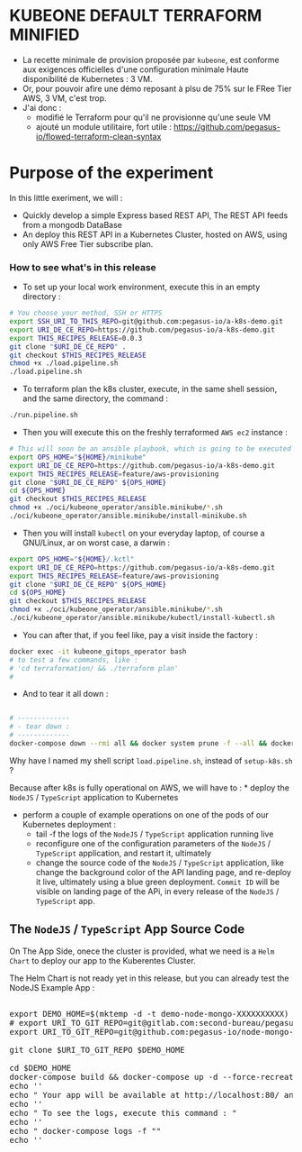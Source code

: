 # KUBEONE DEFAULT TERRAFORM MINIFIED

* La recette minimale de provision proposée par `kubeone`, est conforme aux exigences officielles d'une configuration minimale Haute disponibilité de Kubernetes : 3 VM.
* Or, pour pouvoir afire une démo reposant à plsu de 75% sur le FRee Tier AWS, 3 VM, c'est trop.
* J'ai donc :
  * modifié le Terraform pour qu'il ne provisionne qu'une seule VM
  * ajouté un module utilitaire, fort utile : https://github.com/pegasus-io/flowed-terraform-clean-syntax

# Purpose of the experiment

In this little exeriment, we will :
* Quickly develop a simple Express based REST API, The REST API feeds from a mongodb DataBase
* An deploy this REST API in a Kubernetes Cluster, hosted on AWS, using only AWS Free Tier subscribe plan.


### How to see what's in this release

* To set up your local work environment, execute this in an empty directory :

```bash
# You choose your method, SSH or HTTPS
export SSH_URI_TO_THIS_REPO=git@github.com:pegasus-io/a-k8s-demo.git
export URI_DE_CE_REPO=https://github.com/pegasus-io/a-k8s-demo.git
export THIS_RECIPES_RELEASE=0.0.3
git clone "$URI_DE_CE_REPO" .
git checkout $THIS_RECIPES_RELEASE
chmod +x ./load.pipeline.sh
./load.pipeline.sh

```

* To terraform plan the k8s cluster, execute, in the same shell session, and the same directory, the command :

```bash
./run.pipeline.sh
```
* Then you will execute this on the freshly terraformed `AWS ec2` instance :

```bash
# This will soon be an ansible playbook, which is going to be executed as Terraform provisioner, using the Terraform Ansible Provisioner.
export OPS_HOME="${HOME}/minikube"
export URI_DE_CE_REPO=https://github.com/pegasus-io/a-k8s-demo.git
export THIS_RECIPES_RELEASE=feature/aws-provisioning
git clone "$URI_DE_CE_REPO" ${OPS_HOME}
cd ${OPS_HOME}
git checkout $THIS_RECIPES_RELEASE
chmod +x ./oci/kubeone_operator/ansible.minikube/*.sh
./oci/kubeone_operator/ansible.minikube/install-minikube.sh

```

* Then you will install `kubectl` on your everyday laptop, of course a GNU/Linux, ar on worst case, a darwin :

```bash
export OPS_HOME="${HOME}/.kctl"
export URI_DE_CE_REPO=https://github.com/pegasus-io/a-k8s-demo.git
export THIS_RECIPES_RELEASE=feature/aws-provisioning
git clone "$URI_DE_CE_REPO" ${OPS_HOME}
cd ${OPS_HOME}
git checkout $THIS_RECIPES_RELEASE
chmod +x ./oci/kubeone_operator/ansible.minikube/*.sh
./oci/kubeone_operator/ansible.minikube/kubectl/install-kubectl.sh

```

* You can after that, if you feel like, pay a visit inside the factory :

```bash
docker exec -it kubeone_gitops_operator bash
# to test a few commands, like :
# 'cd terraformation/ && ./terraform plan'
#
```


* And to tear it all down :

```bash

# -------------
# - tear down :
# -------------
docker-compose down --rmi all && docker system prune -f --all && docker system prune -f --volumes && cd && rm -fr ~/a-k8s-demo && clear

```

Why have I named my shell script `load.pipeline.sh`, instead of `setup-k8s.sh` ?

Because after k8s is fully operational on AWS, we will have to :
* deploy the `NodeJS` / `TypeScript` application to Kubernetes
* perform a couple of example operations on one of the pods of our Kubernetes deployment :
  * tail -f the logs of the `NodeJS` / `TypeScript` application running live
  * reconfigure one of the configuration parameters of the `NodeJS` / `TypeScript` application, and restart it, ultimately
  * change the source code of the `NodeJS` / `TypeScript` application, like change the background color of the API landing page, and re-deploy it live, ultimately using a blue green deployment. `Commit ID` will be visible on landing page of the APi, in every release of the `NodeJS` / `TypeScript` app.


## The `NodeJS` / `TypeScript` App Source Code

On The  App Side, onece the cluster is provided, what we need is  a `Helm Chart` to deploy our app to the Kuberentes Cluster.

The Helm Chart is not ready yet in this release, but you can already test the NodeJS Example App :


<pre>

export DEMO_HOME=$(mktemp -d -t demo-node-mongo-XXXXXXXXXX)
# export URI_TO_GIT_REPO=git@gitlab.com:second-bureau/pegasus/pokus/exterieur/infra/example-node-mongo-app
export URI_TO_GIT_REPO=git@github.com:pegasus-io/node-mongo-example-app.git

git clone $URI_TO_GIT_REPO $DEMO_HOME

cd $DEMO_HOME
docker-compose build && docker-compose up -d --force-recreate
echo ''
echo " Your app will be available at http://localhost:80/ and http://$(hostname):80/ "
echo ''
echo " To see the logs, execute this command : "
echo ''
echo " docker-compose logs -f ""
echo ''

</pre>
